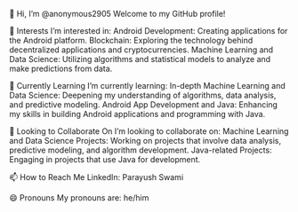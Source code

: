 👋 Hi, I’m @anonymous2905
Welcome to my GitHub profile!

👀 Interests
I’m interested in:
Android Development: Creating applications for the Android platform.
Blockchain: Exploring the technology behind decentralized applications and cryptocurrencies.
Machine Learning and Data Science: Utilizing algorithms and statistical models to analyze and make predictions from data.

🌱 Currently Learning
I’m currently learning:
In-depth Machine Learning and Data Science: Deepening my understanding of algorithms, data analysis, and predictive modeling.
Android App Development and Java: Enhancing my skills in building Android applications and programming with Java.

💞️ Looking to Collaborate On
I’m looking to collaborate on:
Machine Learning and Data Science Projects: Working on projects that involve data analysis, predictive modeling, and algorithm development.
Java-related Projects: Engaging in projects that use Java for development.

📫 How to Reach Me
LinkedIn: Parayush Swami

😄 Pronouns
My pronouns are: he/him
<!---
anonymous2905/anonymous2905 is a ✨ special ✨ repository because its `README.md` (this file) appears on your GitHub profile.
You can click the Preview link to take a look at your changes.
--->
